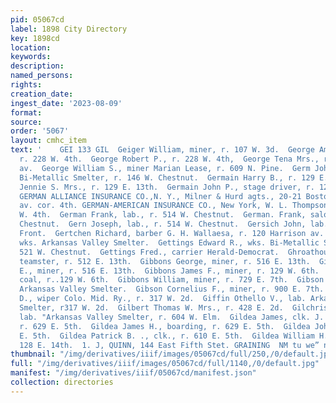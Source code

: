 ```yaml
---
pid: 05067cd
label: 1898 City Directory
key: 1898cd
location: 
keywords: 
description: 
named_persons: 
rights: 
creation_date: 
ingest_date: '2023-08-09'
format: 
source: 
order: '5067'
layout: cmhc_item
text: '    GEI 133 GIL  Geiger William, miner, r. 107 W. 3d.  George Amelia Mrs.,
  r. 228 W. 4th.  George Robert P., r. 228 W. 4th,  George Tena Mrs., r. 405 Harrison
  av.  George William S., miner Marian Lease, r. 609 N. Pine.  Germ John, charge wheeler
  Bi-Metallic Smelter, r. 146 W. Chestnut.  Germain Harry B., r. 129 E. 13th.  Germain
  Jennie S. Mrs., r. 129 E. 13th.  Germain John P., stage driver, r. 129 EK. 13th.
  GERMAN ALLIANCE INSURANCE CO.,N. Y., Milner & Hurd agts., 20-21 Boston Blk., Harrison
  av. cor. 4th. GERMAN-AMERICAN INSURANCE CO., New York, W. L. Thompson agt., 106
  W. 4th.  German Frank, lab., r. 514 W. Chestnut.  German. Frank, saloon, 146 W.
  Chestnut.  Gern Joseph, lab., r. 514 W. Chestnut.  Gersich John, lab., r. 225 W.
  Front.  Gertchen Richard, barber G. H. Wallaesa, r. 120 Harrison av.  Gervais Jermy,
  wks. Arkansas Valley Smelter.  Gettings Edward R., wks. Bi-Metallic Smelter, r.
  521 W. Chestnut.  Gettings Fred., carrier Herald-Democrat.  Ghroathouse Chris.,
  teamster, r. 512 E. 13th.  Gibbons George, miner, r. 516 E. 13th.  Gibbons George
  E., miner, r. 516 E. 13th.  Gibbons James F., miner, r. 129 W. 6th.  Gibbons John,
  coal, r..129 W. 6th.  Gibbons William, miner, r. 729 E. 7th.  Gibson Charles, wks.
  Arkansas Valley Smelter.  Gibson Cornelius F., miner, r. 900 E. 7th.  Giffin Archibald
  D., wiper Colo. Mid. Ry., r. 317 W. 2d.  Giffin Othello V., lab. Arkansas Valley
  Smelter, r317 W. 2d.  Gilbert Thomas W. Mrs., r. 428 E. 2d.  Gilchrist James M.,
  lab. "Arkansas Valley Smelter, r. 604 W. Elm.  Gildea James, clk. J. B. Lovell,
  r. 629 E. 5th.  Gildea James H., boarding, r. 629 E. 5th.  Gildea John B., r. 629
  E. 5th.  Gildea Patrick B. ., clk., r. 610 E. 5th.  Gildea William H., miner, r.
  128 E. 14th.  1. J, QUINN, 144 East Fifth Stet. GRAINING  NM tu we” ne HINS % TNO: '
thumbnail: "/img/derivatives/iiif/images/05067cd/full/250,/0/default.jpg"
full: "/img/derivatives/iiif/images/05067cd/full/1140,/0/default.jpg"
manifest: "/img/derivatives/iiif/05067cd/manifest.json"
collection: directories
---
```

